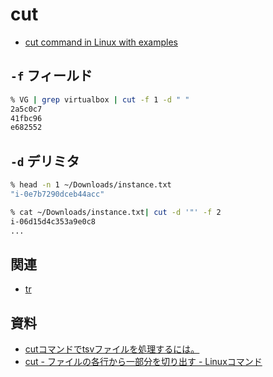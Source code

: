 # cut

- [cut command in Linux with examples
](https://www.geeksforgeeks.org/cut-command-linux-examples/)


## `-f` フィールド

~~~bash
% VG | grep virtualbox | cut -f 1 -d " "
2a5c0c7
41fbc96
e682552
~~~


## `-d` デリミタ

~~~bash
% head -n 1 ~/Downloads/instance.txt 
"i-0e7b7290dceb44acc"

% cat ~/Downloads/instance.txt| cut -d '"' -f 2
i-06d15d4c353a9e0c8
...
~~~


## 関連

- [tr](../t/tr.md)


## 資料

- [cutコマンドでtsvファイルを処理するには。](https://cufl.hateblo.jp/entry/2020/07/07/231725)
- [cut - ファイルの各行から一部分を切り出す - Linuxコマンド](https://webkaru.net/linux/cut-command/)